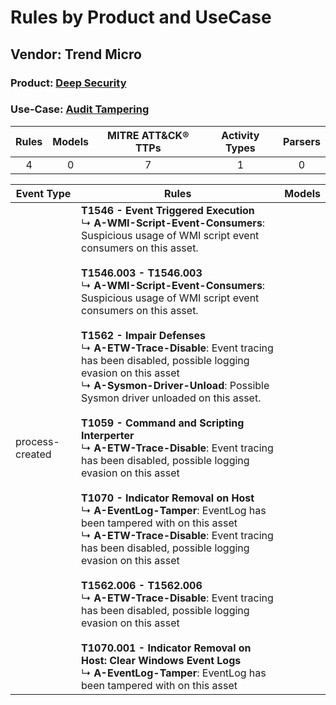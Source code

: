 Rules by Product and UseCase
============================
Vendor: Trend Micro
-------------------
### Product: [Deep Security](../ds_trend_micro_deep_security.md)
### Use-Case: [Audit Tampering](../../../../UseCases/uc_audit_tampering.md)

| Rules | Models | MITRE ATT&CK® TTPs | Activity Types | Parsers |
|:-----:|:------:|:------------------:|:--------------:|:-------:|
|   4   |   0    |         7          |       1        |    0    |

| Event Type      | Rules    | Models |
| ---- | ---- | ------ |
| process-created | <b>T1546 - Event Triggered Execution</b><br> ↳ <b>A-WMI-Script-Event-Consumers</b>: Suspicious usage of WMI script event consumers on this asset.<br><br><b>T1546.003 - T1546.003</b><br> ↳ <b>A-WMI-Script-Event-Consumers</b>: Suspicious usage of WMI script event consumers on this asset.<br><br><b>T1562 - Impair Defenses</b><br> ↳ <b>A-ETW-Trace-Disable</b>: Event tracing has been disabled, possible logging evasion on this asset<br> ↳ <b>A-Sysmon-Driver-Unload</b>: Possible Sysmon driver unloaded on this asset.<br><br><b>T1059 - Command and Scripting Interperter</b><br> ↳ <b>A-ETW-Trace-Disable</b>: Event tracing has been disabled, possible logging evasion on this asset<br><br><b>T1070 - Indicator Removal on Host</b><br> ↳ <b>A-EventLog-Tamper</b>: EventLog has been tampered with on this asset<br> ↳ <b>A-ETW-Trace-Disable</b>: Event tracing has been disabled, possible logging evasion on this asset<br><br><b>T1562.006 - T1562.006</b><br> ↳ <b>A-ETW-Trace-Disable</b>: Event tracing has been disabled, possible logging evasion on this asset<br><br><b>T1070.001 - Indicator Removal on Host: Clear Windows Event Logs</b><br> ↳ <b>A-EventLog-Tamper</b>: EventLog has been tampered with on this asset |        |